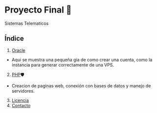 # Proyecto Final 📡
Sistemas Telematicos

## Índice

1. [Oracle](https://github.com/ElmoBellako246/ElmoBellako246.github.io/blob/main/READMEORACLE.md)
* Aqui se muestra una pequeña gia de como crear una cuenta, como la instancia para generar correctamente de una VPS.
2. [PHP](https://github.com/JAlfredo420/PHP/blob/cba48b8b23b60900b13d8d9eb9b875cb4ebb5053/README.md)🛡️
* Creacion de paginas web, conexión con bases de datos y manejo de servidores.
3. [Licencia](#licencia)
4. [Contacto](#contacto)
